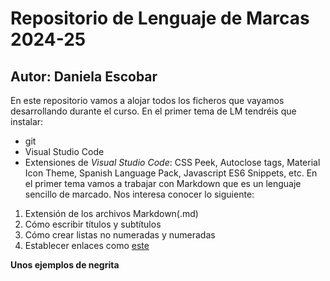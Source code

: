 # Repositorio de Lenguaje de Marcas 2024-25
## Autor: Daniela Escobar
En este repositorio vamos a alojar todos los ficheros que vayamos desarrollando durante el curso. En el primer tema de LM tendréis que instalar:
- git 
- Visual Studio Code 
- Extensiones de *Visual Studio Code*: CSS Peek, Autoclose tags, Material Icon Theme,      Spanish Language Pack, Javascript ES6 Snippets, etc.
En el primer tema vamos a trabajar con Markdown que es un lenguaje sencillo de marcado. Nos interesa conocer lo siguiente: 
1. Extensión de los archivos Markdown(.md)
2. Cómo escribir títulos y subtítulos 
3. Cómo crear listas no numeradas y numeradas
4. Establecer enlaces como [este](https://markdown.es/sintaxis-markdown/#links)


**Unos ejemplos de negrita**